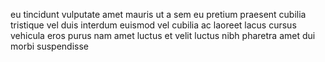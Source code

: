 eu tincidunt vulputate amet mauris ut a sem eu pretium praesent cubilia
tristique vel duis interdum euismod vel cubilia ac laoreet lacus cursus
vehicula eros purus nam amet luctus et velit luctus nibh pharetra amet dui
morbi suspendisse